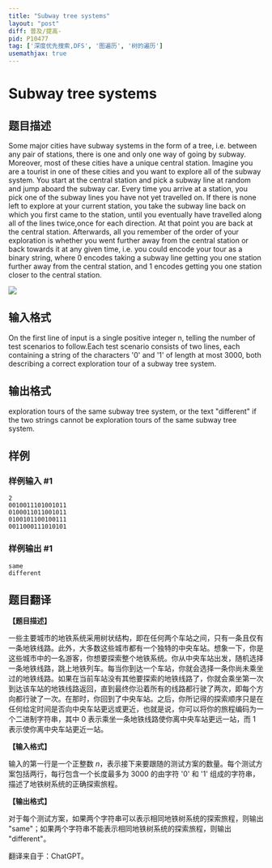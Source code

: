 ```yaml
---
title: "Subway tree systems"
layout: "post"
diff: 普及/提高-
pid: P10477
tag: ['深度优先搜索,DFS', '图遍历', '树的遍历']
usemathjax: true
---
```


# Subway tree systems
## 题目描述

Some major cities have subway systems in the form of a tree, i.e. between any pair of stations, there is one and only one way of going by subway. Moreover, most of these cities have a unique central station. Imagine you are a tourist in one of these cities and you want to explore all of the subway system. You start at the central station and pick a subway line at random and jump aboard the subway car. Every time you arrive at a station, you pick one of the subway lines you have not yet travelled on. If there is none left to explore at your current station, you take the subway line back on which you first came to the station, until you eventually have travelled along all of the lines twice,once for each direction. At that point you are back at the central station. Afterwards, all you remember of the order of your exploration is whether you went further away from the central station or back towards it at any given time, i.e. you could encode your tour as a binary string, where 0 encodes taking a subway line getting you one station further away from the central station, and 1 encodes getting you one station closer to the central station.

![](https://cdn.luogu.com.cn/upload/image_hosting/57sf9gvq.png)
## 输入格式

On the first line of input is a single positive integer n, telling the number of test scenarios to follow.Each test scenario consists of two lines, each containing a string of the characters '0' and '1' of length at most 3000, both describing a correct exploration tour of a subway tree system.
## 输出格式

exploration tours of the same subway tree system, or the text "different" if the two strings cannot be exploration tours of the same subway tree system.
## 样例

### 样例输入 #1
```
2
0010011101001011
0100011011001011
0100101100100111
0011000111010101
```
### 样例输出 #1
```
same
different
```
## 题目翻译

**【题目描述】**

一些主要城市的地铁系统采用树状结构，即在任何两个车站之间，只有一条且仅有一条地铁线路。此外，大多数这些城市都有一个独特的中央车站。想象一下，你是这些城市中的一名游客，你想要探索整个地铁系统。你从中央车站出发，随机选择一条地铁线路，跳上地铁列车。每当你到达一个车站，你就会选择一条你尚未乘坐过的地铁线路。如果在当前车站没有其他要探索的地铁线路了，你就会乘坐第一次到达该车站的地铁线路返回，直到最终你沿着所有的线路都行驶了两次，即每个方向都行驶了一次。在那时，你回到了中央车站。之后，你所记得的探索顺序只是在任何给定时间是否向中央车站更远或更近，也就是说，你可以将你的旅程编码为一个二进制字符串，其中 0 表示乘坐一条地铁线路使你离中央车站更远一站，而 1 表示使你离中央车站更近一站。

**【输入格式】**

输入的第一行是一个正整数 $n$，表示接下来要跟随的测试方案的数量。每个测试方案包括两行，每行包含一个长度最多为 $3000$ 的由字符 '0' 和 '1' 组成的字符串，描述了地铁树系统的正确探索旅程。

**【输出格式】**

对于每个测试方案，如果两个字符串可以表示相同地铁树系统的探索旅程，则输出 "same"；如果两个字符串不能表示相同地铁树系统的探索旅程，则输出 "different"。

翻译来自于：ChatGPT。
